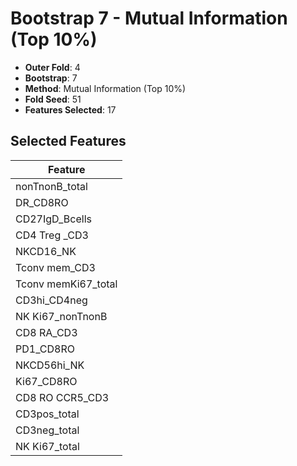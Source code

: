 # Bootstrap 7 - Mutual Information (Top 10%)

- **Outer Fold**: 4
- **Bootstrap**: 7
- **Method**: Mutual Information (Top 10%)
- **Fold Seed**: 51
- **Features Selected**: 17

## Selected Features

| Feature |
|---------|
| nonTnonB_total |
| DR_CD8RO |
| CD27IgD_Bcells |
| CD4 Treg _CD3 |
| NKCD16_NK |
| Tconv mem_CD3 |
| Tconv memKi67_total |
| CD3hi_CD4neg |
| NK Ki67_nonTnonB |
| CD8 RA_CD3 |
| PD1_CD8RO |
| NKCD56hi_NK |
| Ki67_CD8RO |
| CD8 RO CCR5_CD3 |
| CD3pos_total |
| CD3neg_total |
| NK Ki67_total |
